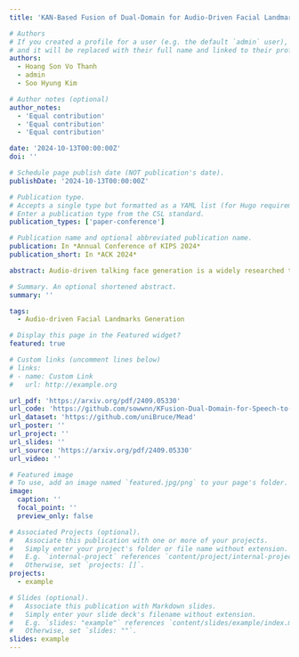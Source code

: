 ```yaml
---
title: 'KAN-Based Fusion of Dual-Domain for Audio-Driven Facial Landmarks Generation'

# Authors
# If you created a profile for a user (e.g. the default `admin` user), write the username (folder name) here
# and it will be replaced with their full name and linked to their profile.
authors:
  - Hoang Son Vo Thanh
  - admin
  - Soo Hyung Kim

# Author notes (optional)
author_notes:
  - 'Equal contribution'
  - 'Equal contribution'
  - 'Equal contribution'

date: '2024-10-13T00:00:00Z'
doi: ''

# Schedule page publish date (NOT publication's date).
publishDate: '2024-10-13T00:00:00Z'

# Publication type.
# Accepts a single type but formatted as a YAML list (for Hugo requirements).
# Enter a publication type from the CSL standard.
publication_types: ['paper-conference']

# Publication name and optional abbreviated publication name.
publication: In *Annual Conference of KIPS 2024*
publication_short: In *ACK 2024* 

abstract: Audio-driven talking face generation is a widely researched topic due to its high applicability. Reconstructing a talking face using audio significantly contributes to fields such as education, healthcare, online conversations, virtual assistants, and virtual reality. Early studies often focused solely on changing the mouth movements, which resulted in outcomes with limited practical applications. Recently, researchers have proposed a new approach of constructing the entire face, including face pose, neck, and shoulders. To achieve this, they need to generate through landmarks. However, creating stable landmarks that align well with the audio is a challenge. In this paper, we propose the KFusion of Dual-Domain model, a robust model that generates landmarks from audio. We separate the audio into two distinct domains to learn emotional information and facial context, then use a fusion mechanism based on the KAN model. Our model demonstrates high efficiency compared to recent models. This will lay the groundwork for the development of the audio-driven talking face generation problem in the future.

# Summary. An optional shortened abstract.
summary: ''

tags:
  - Audio-driven Facial Landmarks Generation

# Display this page in the Featured widget?
featured: true

# Custom links (uncomment lines below)
# links:
# - name: Custom Link
#   url: http://example.org

url_pdf: 'https://arxiv.org/pdf/2409.05330'
url_code: 'https://github.com/sowwnn/KFusion-Dual-Domain-for-Speech-to-Landmarks'
url_dataset: 'https://github.com/uniBruce/Mead'
url_poster: ''
url_project: ''
url_slides: ''
url_source: 'https://arxiv.org/pdf/2409.05330'
url_video: ''

# Featured image
# To use, add an image named `featured.jpg/png` to your page's folder.
image:
  caption: ''
  focal_point: ''
  preview_only: false

# Associated Projects (optional).
#   Associate this publication with one or more of your projects.
#   Simply enter your project's folder or file name without extension.
#   E.g. `internal-project` references `content/project/internal-project/index.md`.
#   Otherwise, set `projects: []`.
projects:
  - example

# Slides (optional).
#   Associate this publication with Markdown slides.
#   Simply enter your slide deck's filename without extension.
#   E.g. `slides: "example"` references `content/slides/example/index.md`.
#   Otherwise, set `slides: ""`.
slides: example
---
```

